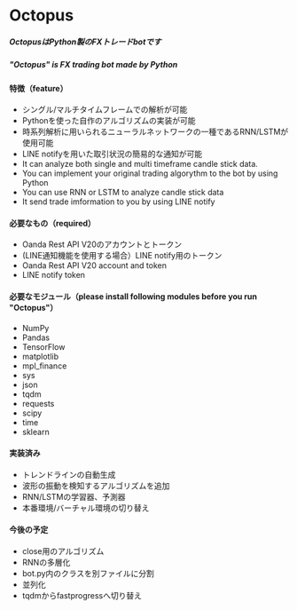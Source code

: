 # Octopus
##### OctopusはPython製のFXトレードbotです
##### "Octopus" is FX trading bot made by Python
#### 特徴（feature）
- シングル/マルチタイムフレームでの解析が可能
- Pythonを使った自作のアルゴリズムの実装が可能
- 時系列解析に用いられるニューラルネットワークの一種であるRNN/LSTMが使用可能
- LINE notifyを用いた取引状況の簡易的な通知が可能
- It can analyze both single and multi timeframe candle stick data.
- You can implement your original trading algorythm to the bot by using Python
- You can use RNN or LSTM to analyze candle stick data
- It send trade imformation to you by using LINE notify

#### 必要なもの（required）
- Oanda Rest API V20のアカウントとトークン
- (LINE通知機能を使用する場合）LINE notify用のトークン
- Oanda Rest API V20 account and token
- LINE notify token

#### 必要なモジュール（please install following modules before you run "Octopus"）
- NumPy
- Pandas
- TensorFlow
- matplotlib
- mpl_finance
- sys
- json
- tqdm
- requests
- scipy
- time
- sklearn

#### 実装済み
- トレンドラインの自動生成
- 波形の振動を検知するアルゴリズムを追加
- RNN/LSTMの学習器、予測器
- 本番環境/バーチャル環境の切り替え

#### 今後の予定
- close用のアルゴリズム
- RNNの多層化
- bot.py内のクラスを別ファイルに分割
- 並列化
- tqdmからfastprogressへ切り替え
